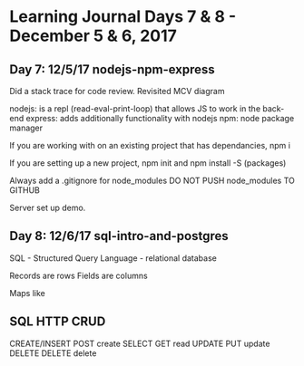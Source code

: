 # Learning Journal Days 7 & 8 - December 5 & 6, 2017



## Day 7: 12/5/17 nodejs-npm-express

Did a stack trace for code review.  Revisited MCV diagram

nodejs: is a repl (read-eval-print-loop) that allows JS to work in the back-end
express: adds additionally functionality with nodejs
npm: node package manager

If you are working with on an existing project that has dependancies, npm i

If you are setting up a new project, npm init and npm install -S (packages)

Always add a .gitignore for node_modules DO NOT PUSH node_modules TO GITHUB

Server set up demo.

## Day 8: 12/6/17 sql-intro-and-postgres

SQL - Structured Query Language - relational database

Records are rows
Fields are columns

Maps like

SQL                HTTP        CRUD
----------------------------------------
CREATE/INSERT      POST        create
SELECT             GET         read
UPDATE             PUT         update
DELETE             DELETE      delete
